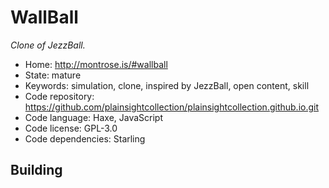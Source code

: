 # WallBall

_Clone of JezzBall._

- Home: http://montrose.is/#wallball
- State: mature
- Keywords: simulation, clone, inspired by JezzBall, open content, skill
- Code repository: https://github.com/plainsightcollection/plainsightcollection.github.io.git
- Code language: Haxe, JavaScript
- Code license: GPL-3.0
- Code dependencies: Starling

## Building
